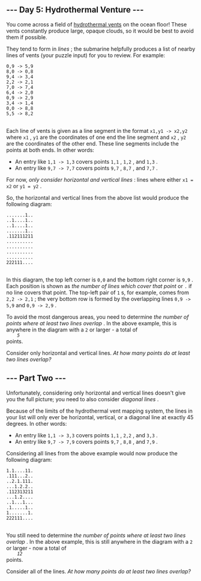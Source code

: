 
<h2>--- Day 5: Hydrothermal Venture ---</h2>
<p>
You come across a field of 
<a href="https://en.wikipedia.org/wiki/Hydrothermal_vent" target="_blank">hydrothermal vents</a>
 on the ocean floor! These vents constantly produce large, opaque clouds, so it would be best to avoid them if possible.
</p>
<p>
They tend to form in 
<em>lines</em>
; the submarine helpfully produces a list of nearby 
<span title="Maybe they're Bresenham vents.">lines of vents</span>
 (your puzzle input) for you to review. For example:
</p>
<pre>
<code>0,9 -&gt; 5,9
8,0 -&gt; 0,8
9,4 -&gt; 3,4
2,2 -&gt; 2,1
7,0 -&gt; 7,4
6,4 -&gt; 2,0
0,9 -&gt; 2,9
3,4 -&gt; 1,4
0,0 -&gt; 8,8
5,5 -&gt; 8,2
</code>
</pre>
<p>
Each line of vents is given as a line segment in the format 
<code>x1,y1 -&gt; x2,y2</code>
 where 
<code>x1</code>
,
<code>y1</code>
 are the coordinates of one end the line segment and 
<code>x2</code>
,
<code>y2</code>
 are the coordinates of the other end. These line segments include the points at both ends. In other words:
</p>
<ul>
<li>
    An entry like 
    <code>1,1 -&gt; 1,3</code>
     covers points 
    <code>1,1</code>
    , 
    <code>1,2</code>
    , and 
    <code>1,3</code>
    .
</li>
<li>
    An entry like 
    <code>9,7 -&gt; 7,7</code>
     covers points 
    <code>9,7</code>
    , 
    <code>8,7</code>
    , and 
    <code>7,7</code>
    .
</li>
</ul>
<p>
For now, 
<em>only consider horizontal and vertical lines</em>
: lines where either 
<code>x1 = x2</code>
 or 
<code>y1 = y2</code>
.
</p>
<p>So, the horizontal and vertical lines from the above list would produce the following diagram:</p>
<pre>
<code>.......1..
..1....1..
..1....1..
.......1..
.112111211
..........
..........
..........
..........
222111....
</code>
</pre>
<p>
In this diagram, the top left corner is 
<code>0,0</code>
 and the bottom right corner is 
<code>9,9</code>
. Each position is shown as 
<em>the number of lines which cover that point</em>
 or 
<code>.</code>
 if no line covers that point. The top-left pair of 
<code>1</code>
s, for example, comes from 
<code>2,2 -&gt; 2,1</code>
; the very bottom row is formed by the overlapping lines 
<code>0,9 -&gt; 5,9</code>
 and 
<code>0,9 -&gt; 2,9</code>
.
</p>
<p>
To avoid the most dangerous areas, you need to determine 
<em>the number of points where at least two lines overlap</em>
. In the above example, this is anywhere in the diagram with a 
<code>2</code>
 or larger - a total of 
<code>
    <em>5</em>
</code>
 points.
</p>
<p>
Consider only horizontal and vertical lines. 
<em>At how many points do at least two lines overlap?</em>
</p>
<h2 id="part2">--- Part Two ---</h2>
<p>
Unfortunately, considering only horizontal and vertical lines doesn't give you the full picture; you need to also consider 
<em>diagonal lines</em>
.
</p>
<p>Because of the limits of the hydrothermal vent mapping system, the lines in your list will only ever be horizontal, vertical, or a diagonal line at exactly 45 degrees. In other words:</p>
<ul>
<li>
    An entry like 
    <code>1,1 -&gt; 3,3</code>
     covers points 
    <code>1,1</code>
    , 
    <code>2,2</code>
    , and 
    <code>3,3</code>
    .
</li>
<li>
    An entry like 
    <code>9,7 -&gt; 7,9</code>
     covers points 
    <code>9,7</code>
    , 
    <code>8,8</code>
    , and 
    <code>7,9</code>
    .
</li>
</ul>
<p>Considering all lines from the above example would now produce the following diagram:</p>
<pre>
<code>1.1....11.
.111...2..
..2.1.111.
...1.2.2..
.112313211
...1.2....
..1...1...
.1.....1..
1.......1.
222111....
</code>
</pre>
<p>
You still need to determine 
<em>the number of points where at least two lines overlap</em>
. In the above example, this is still anywhere in the diagram with a 
<code>2</code>
 or larger - now a total of 
<code>
    <em>12</em>
</code>
 points.
</p>
<p>
Consider all of the lines. 
<em>At how many points do at least two lines overlap?</em>
</p>
